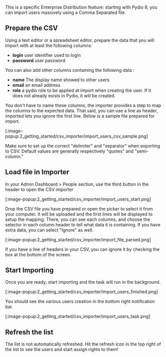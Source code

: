 This is a specific Enterprise Distribution feature: starting with Pydio 8, you can import users massively using a Comma Separated file.

## Prepare the CSV  

Using a text editor or a spreadsheet editor, prepare the data that you will import with at least the following columns:   
 - **login** user identifier used to login
 - **password** user password

You can also add other columns containing the following data :   
 - **name** The display name showed to other users
 - **email** an email address
 - **role** a pydio role to be applied at import when creating the user. If it does not already exists in Pydio, it will be created.

You don't have to name these columns, the importer provides a step to map the columns to the expected data. That said, you can use a line as header, imported lets you 
ignore the first line. Below is a sample file prepared for import.

[:image-popup:2_getting_started/csv_importer/import_users_csv_sample.png]

Make sure to set up the correct "delimiter" and "separator" when exporting to CSV. Default values are generally respectively "quotes" and "semi-column."

## Load file in Importer

In your Admin Dashboard > People section, use the third button in the header to open the CSV importer

[:image-popup:2_getting_started/csv_importer/import_users_start.png]

Drop the CSV file you have prepared or open the picker to select it from your computer. It will be uploaded and the first lines will be displayed to setup the mapping.
There, you can see each columns, and choose the selector in each column header to tell what data it is containing. If you have extra data, you can select "Ignore" as well.

[:image-popup:2_getting_started/csv_importer/import_file_parsed.png]

If you have a line of headers in your CSV, you can ignore it by checking the box at the bottom of the screen.

## Start Importing

Once you are ready, start importing and the task will run in the background.

[:image-popup:2_getting_started/csv_importer/import_users_finished.png]

You should see the various users creation in the bottom right notification bar.

[:image-popup:2_getting_started/csv_importer/import_users_task.png]

## Refresh the list

The list is not automatically refreshed. Hit the refresh icon in the top right of the list to see the users and start assign rights to them!